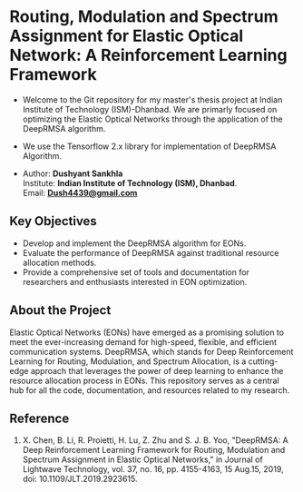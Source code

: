 # Routing, Modulation and Spectrum Assignment for Elastic Optical Network: A Reinforcement Learning Framework
- Welcome to the Git repository for my master's thesis project at Indian Institute of Technology (ISM)-Dhanbad. We are primarly focused on optimizing the Elastic Optical Networks through the application of the DeepRMSA algorithm. <br>
- We use the Tensorflow 2.x library for implementation of DeepRMSA Algorithm. <br>

- Author: **Dushyant Sankhla** <br>
  Institute: **Indian Institute of Technology (ISM), Dhanbad**.<br>
  Email: **Dush4439@gmail.com** <br>

## Key Objectives
- Develop and implement the DeepRMSA algorithm for EONs.
- Evaluate the performance of DeepRMSA against traditional resource allocation methods.
- Provide a comprehensive set of tools and documentation for researchers and enthusiasts interested in EON optimization. <br>

## About the Project
Elastic Optical Networks (EONs) have emerged as a promising solution to meet the ever-increasing demand for high-speed, flexible, and efficient communication systems. DeepRMSA, which stands for Deep Reinforcement Learning for Routing, Modulation, and Spectrum Allocation, is a cutting-edge approach that leverages the power of deep learning to enhance the resource allocation process in EONs. This repository serves as a central hub for all the code, documentation, and resources related to my research. <br>

## Reference
1. X. Chen, B. Li, R. Proietti, H. Lu, Z. Zhu and S. J. B. Yoo, "DeepRMSA: A Deep Reinforcement Learning Framework for Routing, Modulation and Spectrum Assignment in Elastic Optical Networks," in Journal of Lightwave Technology, vol. 37, no. 16, pp. 4155-4163, 15 Aug.15, 2019, doi: 10.1109/JLT.2019.2923615.
